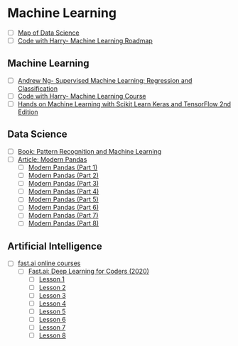 # Machine Learning

- [ ] [Map of Data Science](https://maps.joindeltaacademy.com/maps/StatQuest)
- [ ] [Code with Harry- Machine Learning Roadmap](https://www.codewithharry.com/blogpost/complete-ml-roadmap-for-beginners/)

## Machine Learning 
- [ ] [Andrew Ng- Supervised Machine Learning: Regression and Classification](https://www.coursera.org/learn/machine-learning)
- [ ] [Code with Harry- Machine Learning Course](https://www.youtube.com/watch?v=_u-PaJCpwiU&list=PLu0W_9lII9ai6fAMHp-acBmJONT7Y4BSG)
- [ ] [Hands on Machine Learning with Scikit Learn Keras and TensorFlow 2nd Edition](https://github.com/loveunk/Deep-learning-books/blob/master/1.%20Machine%20Leaning%20and%20Deep%20Learning/Hands%20on%20Machine%20Learning%20with%20Scikit%20Learn%20Keras%20and%20TensorFlow%202nd%20Edition-2019.pdf)

## Data Science
- [ ] [Book: Pattern Recognition and Machine Learning](http://users.isr.ist.utl.pt/~wurmd/Livros/school/Bishop%20-%20Pattern%20Recognition%20And%20Machine%20Learning%20-%20Springer%20%202006.pdf)
- [ ] [Article: Modern Pandas](https://tomaugspurger.github.io)
    - [ ] [Modern Pandas (Part 1)](https://tomaugspurger.github.io/modern-1-intro.html)
    - [ ] [Modern Pandas (Part 2)](https://tomaugspurger.github.io/method-chaining.html)
    - [ ] [Modern Pandas (Part 3)](https://tomaugspurger.github.io/modern-3-indexes.html)
    - [ ] [Modern Pandas (Part 4)](https://tomaugspurger.github.io/modern-4-performance.html)
    - [ ] [Modern Pandas (Part 5)](https://tomaugspurger.github.io/modern-5-tidy.html)
    - [ ] [Modern Pandas (Part 6)](https://tomaugspurger.github.io/modern-6-visualization.html)
    - [ ] [Modern Pandas (Part 7)](https://tomaugspurger.github.io/modern-7-timeseries.html)
    - [ ] [Modern Pandas (Part 8)](https://tomaugspurger.github.io/modern-8-scaling.html)

## Artificial Intelligence
- [ ] [fast.ai online courses](https://www.fast.ai/)
	- [ ] [Fast.ai: Deep Learning for Coders (2020)](https://course.fast.ai/)
	    - [ ] [Lesson 1](https://course.fast.ai/videos/?lesson=1)
	    - [ ] [Lesson 2](https://course.fast.ai/videos/?lesson=2)
	    - [ ] [Lesson 3](https://course.fast.ai/videos/?lesson=3)
	    - [ ] [Lesson 4](https://course.fast.ai/videos/?lesson=4)
	    - [ ] [Lesson 5](https://course.fast.ai/videos/?lesson=5)
	    - [ ] [Lesson 6](https://course.fast.ai/videos/?lesson=6)
	    - [ ] [Lesson 7](https://course.fast.ai/videos/?lesson=7)
	    - [ ] [Lesson 8](https://course.fast.ai/videos/?lesson=8)